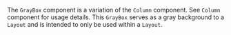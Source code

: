 The `GrayBox` component is a variation of the `Column` component. See `Column` component for usage details.
This `GrayBox` serves as a gray background to a `Layout` and is intended to only be used within a `Layout`.
